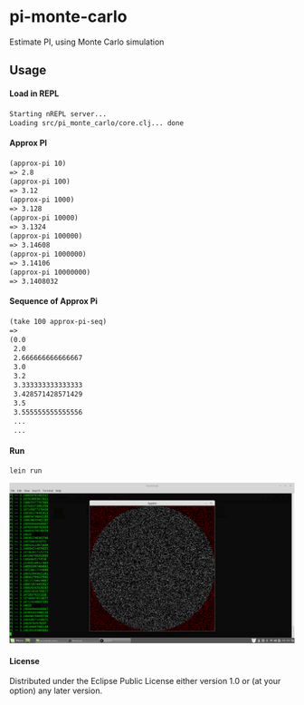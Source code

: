 # pi-monte-carlo

Estimate PI, using Monte Carlo simulation

## Usage

#### Load in REPL
    Starting nREPL server...
    Loading src/pi_monte_carlo/core.clj... done
    
#### Approx PI
    (approx-pi 10)
    => 2.8
    (approx-pi 100)
    => 3.12
    (approx-pi 1000)
    => 3.128
    (approx-pi 10000)
    => 3.1324
    (approx-pi 100000)
    => 3.14608
    (approx-pi 1000000)
    => 3.14106
    (approx-pi 10000000)
    => 3.1408032

#### Sequence of Approx Pi
    (take 100 approx-pi-seq)
    =>
    (0.0
     2.0
     2.666666666666667
     3.0
     3.2
     3.333333333333333
     3.428571428571429
     3.5
     3.555555555555556
     ...
     ...
     
#### Run
    lein run
![alt text](https://github.com/rereverse/pi-monte-carlo/blob/master/resources/experiment.png "experiment.png")

#### License ####

Distributed under the Eclipse Public License either version 1.0 or (at
your option) any later version.
